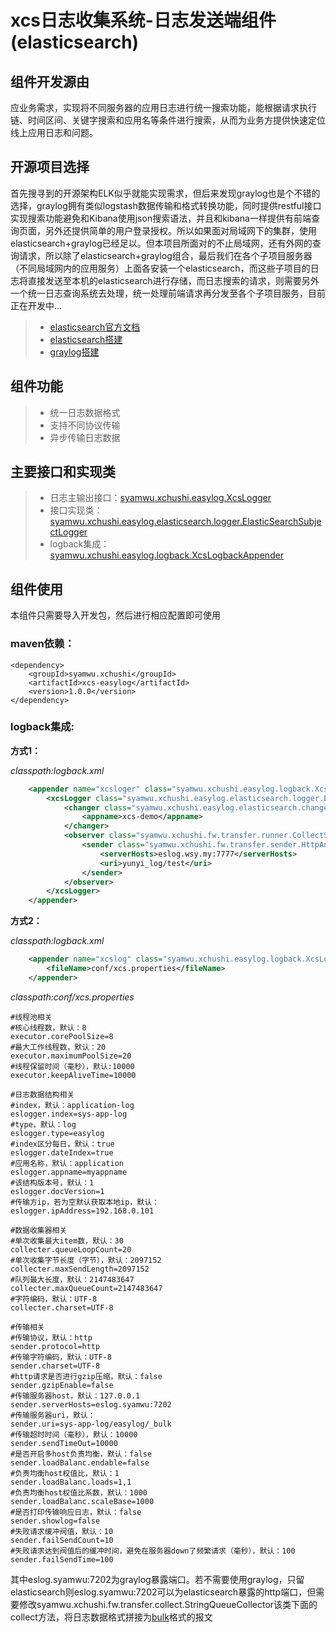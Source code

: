 # xcs日志收集系统-日志发送端组件(elasticsearch)


## 组件开发源由

应业务需求，实现将不同服务器的应用日志进行统一搜索功能，能根据请求执行链、时间区间、关键字搜索和应用名等条件进行搜索，从而为业务方提供快速定位线上应用日志和问题。


## 开源项目选择

首先搜寻到的开源架构ELK似乎就能实现需求，但后来发现graylog也是个不错的选择，graylog拥有类似logstash数据传输和格式转换功能，同时提供restful接口实现搜索功能避免和Kibana使用json搜索语法，并且和kibana一样提供有前端查询页面，另外还提供简单的用户登录授权。所以如果面对局域网下的集群，使用elasticsearch+graylog已经足以。但本项目所面对的不止局域网，还有外网的查询请求，所以除了elasticsearch+graylog组合，最后我们在各个子项目服务器（不同局域网内的应用服务）上面各安装一个elasticsearch，而这些子项目的日志将直接发送至本机的elasticsearch进行存储，而日志搜索的请求，则需要另外一个统一日志查询系统去处理，统一处理前端请求再分发至各个子项目服务，目前正在开发中...
 > * [elasticsearch官方文档](https://www.elastic.co/guide/cn/elasticsearch/guide/current/foreword_id.html)
 > * [elasticsearch搭建](https://my.oschina.net/itblog/blog/547250)
 > * [graylog搭建](https://blog.csdn.net/liukuan73/article/details/52525431)
 

## 组件功能

> * 统一日志数据格式
> * 支持不同协议传输
> * 异步传输日志数据


## 主要接口和实现类

> * 日志主输出接口：[syamwu.xchushi.easylog.XcsLogger](https://github.com/syamwu/xcs/blob/master/xcs-easylog/src/main/java/syamwu/xchushi/easylog/logback/XcsLogbackAppender.java)
> * 接口实现类：[syamwu.xchushi.easylog.elasticsearch.logger.ElasticSearchSubjectLogger](https://github.com/syamwu/xcs/blob/master/xcs-easylog/src/main/java/syamwu/xchushi/easylog/elasticsearch/logger/ElasticSearchSubjectLogger.java)
> * logback集成：[syamwu.xchushi.easylog.logback.XcsLogbackAppender](https://github.com/syamwu/xcs/blob/master/xcs-easylog/src/main/java/syamwu/xchushi/easylog/logback/XcsLogbackAppender.java)
    

## 组件使用
本组件只需要导入开发包，然后进行相应配置即可使用
### maven依赖：
```maven
<dependency>
    <groupId>syamwu.xchushi</groupId>
    <artifactId>xcs-easylog</artifactId>
    <version>1.0.0</version>
</dependency>
```

### logback集成:

**方式1：**

*classpath:logback.xml*
```xml
    <appender name="xcsloger" class="syamwu.xchushi.easylog.logback.XcsLogbackAppender">
        <xcsLogger class="syamwu.xchushi.easylog.elasticsearch.logger.ElasticSearchSubjectLogger">
            <changer class="syamwu.xchushi.easylog.elasticsearch.changer.ElasticsearchLogChanger">
                <appname>xcs-demo</appname>
            </changer>
            <observer class="syamwu.xchushi.fw.transfer.runner.CollectSenderObserverRunner">
                <sender class="syamwu.xchushi.fw.transfer.sender.HttpAndHttpsSender">
                    <serverHosts>eslog.wsy.my:7777</serverHosts>
                    <uri>yunyi_log/test</uri>
                </sender>
            </observer>
        </xcsLogger>
    </appender>
```

**方式2：**

*classpath:logback.xml*
```xml
    <appender name="xcslog" class="syamwu.xchushi.easylog.logback.XcsLogbackAppender">
        <fileName>conf/xcs.properties</fileName>
    </appender>
```
*classpath:conf/xcs.properties*

```properties
#线程池相关
#核心线程数，默认：8
executor.corePoolSize=8
#最大工作线程数，默认：20
executor.maximumPoolSize=20
#线程保留时间（毫秒），默认:10000
executor.keepAliveTime=10000

#日志数据结构相关
#index，默认：application-log
eslogger.index=sys-app-log
#type，默认：log
eslogger.type=easylog
#index区分每日，默认：true
eslogger.dateIndex=true
#应用名称，默认：application
eslogger.appname=myappname
#该结构版本号，默认：1
eslogger.docVersion=1
#传输方ip，若为空默认获取本地ip，默认：
eslogger.ipAddress=192.168.0.101

#数据收集器相关
#单次收集最大item数，默认：30
collecter.queueLoopCount=20
#单次收集字节长度（字节），默认：2097152
collecter.maxSendLength=2097152
#队列最大长度，默认：2147483647
collecter.maxQueueCount=2147483647
#字符编码，默认：UTF-8
collecter.charset=UTF-8

#传输相关
#传输协议，默认：http
sender.protocol=http
#传输字符编码，默认：UTF-8
sender.charset=UTF-8
#http请求是否进行gzip压缩，默认：false
sender.gzipEnable=false
#传输服务器host，默认：127.0.0.1
sender.serverHosts=eslog.syamwu:7202
#传输服务器uri，默认：
sender.uri=sys-app-log/easylog/_bulk
#传输超时时间（毫秒），默认：10000
sender.sendTimeOut=10000
#是否开启多host负责均衡，默认：false
sender.loadBalanc.endable=false
#负责均衡host权值比，默认：1
sender.loadBalanc.loads=1,1
#负责均衡host权值比系数，默认：1000
sender.loadBalanc.scaleBase=1000
#是否打印传输响应日志，默认：false
sender.showlog=false
#失败请求缓冲阀值，默认：10
sender.failSendCount=10
#失败请求达到阀值后的缓冲时间，避免在服务器down了频繁请求（毫秒），默认：100
sender.failSendTime=100
```
其中eslog.syamwu:7202为graylog暴露端口。若不需要使用graylog，只留elasticsearch则eslog.syamwu:7202可以为elasticsearch暴露的http端口，但需要修改syamwu.xchushi.fw.transfer.collect.StringQueueCollector该类下面的collect方法，将日志数据格式拼接为[bulk](https://www.elastic.co/guide/cn/elasticsearch/guide/current/bulk.html)格式的报文